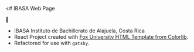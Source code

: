 <# IBASA Web Page

:school:

- IBASA Instituto de Bachillerato de Alajuela, Costa Rica
- React Project created with [Fox University HTML Template from Colorlib](https://colorlib.com/wp/template/fox).
- Refactored for use with `gatsby`.
